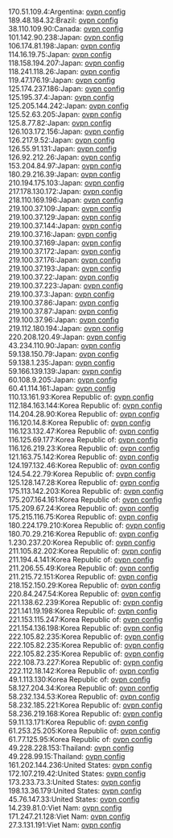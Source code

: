 170.51.109.4:Argentina: [ovpn config](vpn/170_51_109_4.ovpn)  
189.48.184.32:Brazil: [ovpn config](vpn/189_48_184_32.ovpn)  
38.110.109.90:Canada: [ovpn config](vpn/38_110_109_90.ovpn)  
101.142.90.238:Japan: [ovpn config](vpn/101_142_90_238.ovpn)  
106.174.81.198:Japan: [ovpn config](vpn/106_174_81_198.ovpn)  
114.16.19.75:Japan: [ovpn config](vpn/114_16_19_75.ovpn)  
118.158.194.207:Japan: [ovpn config](vpn/118_158_194_207.ovpn)  
118.241.118.26:Japan: [ovpn config](vpn/118_241_118_26.ovpn)  
119.47.176.19:Japan: [ovpn config](vpn/119_47_176_19.ovpn)  
125.174.237.186:Japan: [ovpn config](vpn/125_174_237_186.ovpn)  
125.195.37.4:Japan: [ovpn config](vpn/125_195_37_4.ovpn)  
125.205.144.242:Japan: [ovpn config](vpn/125_205_144_242.ovpn)  
125.52.63.205:Japan: [ovpn config](vpn/125_52_63_205.ovpn)  
125.8.77.82:Japan: [ovpn config](vpn/125_8_77_82.ovpn)  
126.103.172.156:Japan: [ovpn config](vpn/126_103_172_156.ovpn)  
126.217.9.52:Japan: [ovpn config](vpn/126_217_9_52.ovpn)  
126.55.91.131:Japan: [ovpn config](vpn/126_55_91_131.ovpn)  
126.92.212.26:Japan: [ovpn config](vpn/126_92_212_26.ovpn)  
153.204.84.97:Japan: [ovpn config](vpn/153_204_84_97.ovpn)  
180.29.216.39:Japan: [ovpn config](vpn/180_29_216_39.ovpn)  
210.194.175.103:Japan: [ovpn config](vpn/210_194_175_103.ovpn)  
217.178.130.172:Japan: [ovpn config](vpn/217_178_130_172.ovpn)  
218.110.169.196:Japan: [ovpn config](vpn/218_110_169_196.ovpn)  
219.100.37.109:Japan: [ovpn config](vpn/219_100_37_109.ovpn)  
219.100.37.129:Japan: [ovpn config](vpn/219_100_37_129.ovpn)  
219.100.37.144:Japan: [ovpn config](vpn/219_100_37_144.ovpn)  
219.100.37.16:Japan: [ovpn config](vpn/219_100_37_16.ovpn)  
219.100.37.169:Japan: [ovpn config](vpn/219_100_37_169.ovpn)  
219.100.37.172:Japan: [ovpn config](vpn/219_100_37_172.ovpn)  
219.100.37.176:Japan: [ovpn config](vpn/219_100_37_176.ovpn)  
219.100.37.193:Japan: [ovpn config](vpn/219_100_37_193.ovpn)  
219.100.37.22:Japan: [ovpn config](vpn/219_100_37_22.ovpn)  
219.100.37.223:Japan: [ovpn config](vpn/219_100_37_223.ovpn)  
219.100.37.3:Japan: [ovpn config](vpn/219_100_37_3.ovpn)  
219.100.37.86:Japan: [ovpn config](vpn/219_100_37_86.ovpn)  
219.100.37.87:Japan: [ovpn config](vpn/219_100_37_87.ovpn)  
219.100.37.96:Japan: [ovpn config](vpn/219_100_37_96.ovpn)  
219.112.180.194:Japan: [ovpn config](vpn/219_112_180_194.ovpn)  
220.208.120.49:Japan: [ovpn config](vpn/220_208_120_49.ovpn)  
43.234.110.90:Japan: [ovpn config](vpn/43_234_110_90.ovpn)  
59.138.150.79:Japan: [ovpn config](vpn/59_138_150_79.ovpn)  
59.138.1.235:Japan: [ovpn config](vpn/59_138_1_235.ovpn)  
59.166.139.139:Japan: [ovpn config](vpn/59_166_139_139.ovpn)  
60.108.9.205:Japan: [ovpn config](vpn/60_108_9_205.ovpn)  
60.41.114.161:Japan: [ovpn config](vpn/60_41_114_161.ovpn)  
110.13.161.93:Korea Republic of: [ovpn config](vpn/110_13_161_93.ovpn)  
112.184.163.144:Korea Republic of: [ovpn config](vpn/112_184_163_144.ovpn)  
114.204.28.90:Korea Republic of: [ovpn config](vpn/114_204_28_90.ovpn)  
116.120.14.8:Korea Republic of: [ovpn config](vpn/116_120_14_8.ovpn)  
116.123.132.47:Korea Republic of: [ovpn config](vpn/116_123_132_47.ovpn)  
116.125.69.177:Korea Republic of: [ovpn config](vpn/116_125_69_177.ovpn)  
116.126.219.23:Korea Republic of: [ovpn config](vpn/116_126_219_23.ovpn)  
121.163.75.142:Korea Republic of: [ovpn config](vpn/121_163_75_142.ovpn)  
124.197.132.46:Korea Republic of: [ovpn config](vpn/124_197_132_46.ovpn)  
124.54.22.79:Korea Republic of: [ovpn config](vpn/124_54_22_79.ovpn)  
125.128.147.28:Korea Republic of: [ovpn config](vpn/125_128_147_28.ovpn)  
175.113.142.203:Korea Republic of: [ovpn config](vpn/175_113_142_203.ovpn)  
175.207.164.161:Korea Republic of: [ovpn config](vpn/175_207_164_161.ovpn)  
175.209.67.24:Korea Republic of: [ovpn config](vpn/175_209_67_24.ovpn)  
175.215.116.75:Korea Republic of: [ovpn config](vpn/175_215_116_75.ovpn)  
180.224.179.210:Korea Republic of: [ovpn config](vpn/180_224_179_210.ovpn)  
180.70.29.216:Korea Republic of: [ovpn config](vpn/180_70_29_216.ovpn)  
1.230.237.20:Korea Republic of: [ovpn config](vpn/1_230_237_20.ovpn)  
211.105.82.202:Korea Republic of: [ovpn config](vpn/211_105_82_202.ovpn)  
211.194.4.141:Korea Republic of: [ovpn config](vpn/211_194_4_141.ovpn)  
211.206.55.49:Korea Republic of: [ovpn config](vpn/211_206_55_49.ovpn)  
211.215.72.151:Korea Republic of: [ovpn config](vpn/211_215_72_151.ovpn)  
218.152.150.29:Korea Republic of: [ovpn config](vpn/218_152_150_29.ovpn)  
220.84.247.54:Korea Republic of: [ovpn config](vpn/220_84_247_54.ovpn)  
221.138.62.239:Korea Republic of: [ovpn config](vpn/221_138_62_239.ovpn)  
221.141.19.198:Korea Republic of: [ovpn config](vpn/221_141_19_198.ovpn)  
221.153.115.247:Korea Republic of: [ovpn config](vpn/221_153_115_247.ovpn)  
221.154.136.198:Korea Republic of: [ovpn config](vpn/221_154_136_198.ovpn)  
222.105.82.235:Korea Republic of: [ovpn config](vpn/222_105_82_235.ovpn)  
222.105.82.235:Korea Republic of: [ovpn config](vpn/222_105_82_235.ovpn)  
222.105.82.235:Korea Republic of: [ovpn config](vpn/222_105_82_235.ovpn)  
222.108.73.227:Korea Republic of: [ovpn config](vpn/222_108_73_227.ovpn)  
222.112.18.142:Korea Republic of: [ovpn config](vpn/222_112_18_142.ovpn)  
49.1.113.130:Korea Republic of: [ovpn config](vpn/49_1_113_130.ovpn)  
58.127.204.34:Korea Republic of: [ovpn config](vpn/58_127_204_34.ovpn)  
58.232.134.53:Korea Republic of: [ovpn config](vpn/58_232_134_53.ovpn)  
58.232.185.221:Korea Republic of: [ovpn config](vpn/58_232_185_221.ovpn)  
58.236.219.168:Korea Republic of: [ovpn config](vpn/58_236_219_168.ovpn)  
59.11.13.171:Korea Republic of: [ovpn config](vpn/59_11_13_171.ovpn)  
61.253.25.205:Korea Republic of: [ovpn config](vpn/61_253_25_205.ovpn)  
61.77.125.95:Korea Republic of: [ovpn config](vpn/61_77_125_95.ovpn)  
49.228.228.153:Thailand: [ovpn config](vpn/49_228_228_153.ovpn)  
49.228.99.15:Thailand: [ovpn config](vpn/49_228_99_15.ovpn)  
161.202.144.236:United States: [ovpn config](vpn/161_202_144_236.ovpn)  
172.107.219.42:United States: [ovpn config](vpn/172_107_219_42.ovpn)  
173.233.73.3:United States: [ovpn config](vpn/173_233_73_3.ovpn)  
198.13.36.179:United States: [ovpn config](vpn/198_13_36_179.ovpn)  
45.76.147.33:United States: [ovpn config](vpn/45_76_147_33.ovpn)  
14.239.81.0:Viet Nam: [ovpn config](vpn/14_239_81_0.ovpn)  
171.247.21.128:Viet Nam: [ovpn config](vpn/171_247_21_128.ovpn)  
27.3.131.191:Viet Nam: [ovpn config](vpn/27_3_131_191.ovpn)  
